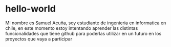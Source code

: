 # hello-world

Mi nombre es Samuel Acuña, soy estudiante de ingenieria en informatica en chile,
en este momento estoy intentando aprender las distintas funcionalidades que tiene github
para poderlas utilizar en un futuro en los proyectos que vaya a participar
